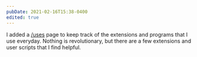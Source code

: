 ```yaml
---
pubDate: 2021-02-16T15:38-0400
edited: true
---
```


I added a [/uses](/uses) page to keep track of the extensions and programs that I use everyday. Nothing is revolutionary, but there are a few extensions and user scripts that I find helpful.